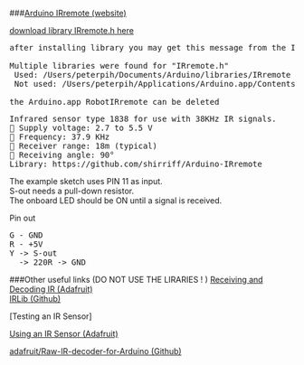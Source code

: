 ###[Arduino IRremote (website)](http://z3t0.github.io/Arduino-IRremote/)

[download library IRremote.h here](https://github.com/z3t0/Arduino-IRremote/releases/tag/2.1.0)

<pre>
after installing library you may get this message from the IDE:

Multiple libraries were found for "IRremote.h"
 Used: /Users/peterpih/Documents/Arduino/libraries/IRremote
 Not used: /Users/peterpih/Applications/Arduino.app/Contents/Java/libraries/RobotIRremote

the Arduino.app RobotIRremote can be deleted
</pre>


<pre>
Infrared sensor type 1838 for use with 38KHz IR signals.
 Supply voltage: 2.7 to 5.5 V
 Frequency: 37.9 KHz
 Receiver range: 18m (typical)
 Receiving angle: 90°
Library: https://github.com/shirriff/Arduino-IRremote
</pre>

The example sketch uses PIN 11 as input.  
S-out needs a pull-down resistor.  
The onboard LED should be ON until a signal is received.

Pin out
<pre>
G - GND
R - +5V
Y -> S-out
  -> 220R -> GND
</pre>
  

###Other useful links (DO NOT USE THE LIRARIES ! )
[Receiving and Decoding IR (Adafruit)](https://learn.adafruit.com/using-an-infrared-library/hardware-needed)  
[IRLib (Github)](cyborg5/IRLib)

[Testing an IR Sensor]

[Using an IR Sensor (Adafruit)](https://learn.adafruit.com/ir-sensor/testing-an-ir-sensor)

[adafruit/Raw-IR-decoder-for-Arduino (Github)](https://github.com/adafruit/Raw-IR-decoder-for-Arduino/blob/master/rawirdecode/rawirdecodestruct.ino)
